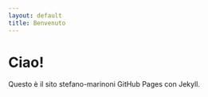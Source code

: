 ```yaml
---
layout: default
title: Benvenuto
---
```


# Ciao!

Questo è il sito stefano-marinoni GitHub Pages con Jekyll.
